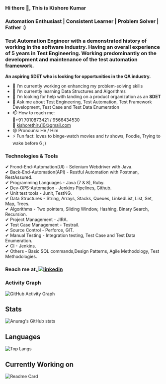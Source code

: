 ### Hi there 👋, This is Kishore Kumar
### Automation Enthusiast | Consistent Learner | Problem Solver | Father :)
### Test Automation Engineer with a demonstrated history of working in the software industry. Having an overall experience of 5 years in Test Engineering. Working predominantly on the development and maintenance of the test automation framework.

<b> An aspiring SDET who is looking for opportunities in the QA industry.</b>

- 🔭 I’m currently working on enhancing my problem-solving skills 
- 🌱 I’m currently learning Data Structures and Algorithms 
- 🤔 I’m looking for help with landing on a product organization as an <b>SDET</b> 
- 💬 Ask me about Test Engineering, Test Automation, Test Framework Development, Test Case and Test Data Enumeration 
- 📫 How to reach me: <br>   :calling:+91 7010873421 / 9566434530 <br>   :e-mail: kishorethiru10@gmail.com 
- 😄 Pronouns: He / Him 
- ⚡ Fun fact: loves to binge-watch movies and tv shows, Foodie, Trying to wake before 6  ;)  


### Technologies & Tools

✔ Frond-End-Automation(UI)  - Selenium Webdriver with Java. <br>
✔ Back-End-Automation(API)  - Restful Automation with Postman, RestAssured.<br>
✔ Programming Languages     - Java (7 & 8), Ruby.<br>
✔ Dev-OPS-Automation        - Jenkins Pipelines, Github.<br>
✔ Unit test tools           - Junit, TestNG.<br>
✔ Data Structures           - String, Arrays, Stacks, Queues, LinkedList, List, Set, Map, Trees.<br>
✔ Algorithms                - Two pointers, Sliding Window, Hashing, Binary Search, Recursion.<br>
✔ Project Management        - JIRA.<br>
✔ Test Case Management      - Testrail.<br>
✔ Source Control            - Perforce, GIT.<br>
✔ Manual Testing            - Integration testing, Test Case and Test Data Enumeration.<br>
✔ CI                        - Jenkins.<br>
✔ Others                    - Basic SQL commands,Design Patterns, Agile Methodology, Test Methodologies.<br>

### Reach me at,<a href="https://www.linkedin.com/in/kishorekumar-sdet/" rel="nofollow noreferrer">  <img src="https://img.shields.io/badge/LinkedIn-0077B5?style=for-the-badge&logo=linkedin&logoColor=white" alt="linkedin"></a> &nbsp;
   
   
### Activity Graph
![GitHub Activity Graph](https://activity-graph.herokuapp.com/graph?username=kishorethiru)  

## Stats
![Anurag's GitHub stats](https://github-readme-stats.vercel.app/api?username=kishorethiru&show_icons=true&theme=vue-dark)

## Languages
![Top Langs](https://github-readme-stats.vercel.app/api/top-langs/?username=kishorethiru)

## Currently Working on

![Readme Card](https://github-readme-stats.vercel.app/api/pin/?username=kishorethiru&repo=DSA-Practices&theme=bear)





